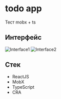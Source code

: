 # todo app
Тест mobx + ts

## Интерфейс

<img src='https://raw.githubusercontent.com/epiccheesepie/todo-app/main/1.png' alt='Interface1' />
<img src='https://raw.githubusercontent.com/epiccheesepie/todo-app/main/2.png' alt='Interface2' />

## Стек
- ReactJS
- MobX
- TypeScript
- CRA